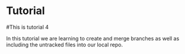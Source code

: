 # Tutorial

#This is tutorial 4

In this tutorial we are learning to create and merge branches as well as including the untracked files into our local repo.